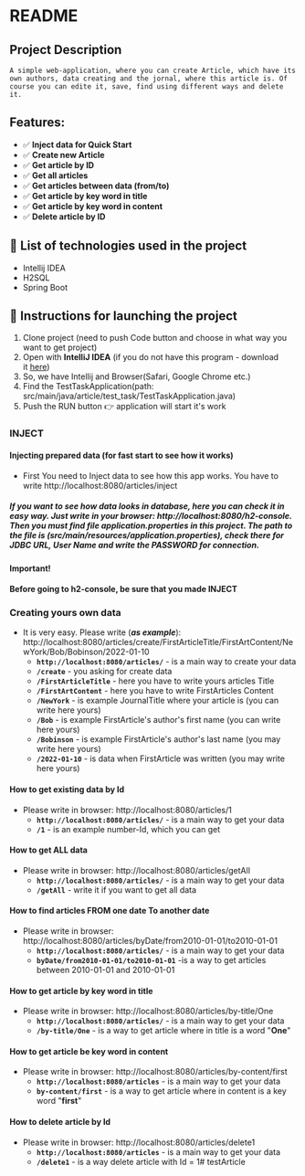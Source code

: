 # README
## Project Description
`A simple web-application, where you can create Article, which have its own authors, data creating and
the jornal, where this article is. Of course you can edite it, save, find using different ways and
delete it.`
## Features:
* ✅ **Inject data for Quick Start**
* ✅ **Create new Article**
* ✅ **Get article by ID**
* ✅ **Get all articles**
* ✅ **Get articles between data (from/to)**
* ✅ **Get article by key word in title**
* ✅ **Get article by key word in content**
* ✅ **Delete article by ID**


## 📝 List of technologies used in the project
* Intellij IDEA
* H2SQL
* Spring Boot

## 📀 Instructions for launching the project

1. Clone project (need to push Code button and choose in what way you want to get project)
2. Open with **IntelliJ IDEA** (if you do not have this program - download it [here](https://www.jetbrains.com/idea/))
3. So, we have Intellij and Browser(Safari, Google Chrome etc.)
4. Find the TestTaskApplication(path: src/main/java/article/test_task/TestTaskApplication.java)
5. Push the RUN button 👉 application will start it's work

### INJECT
#### Injecting prepared data (for fast start to see how it works)
- First You need to Inject data to see how this app works. You have to write http://localhost:8080/articles/inject

##### If you want to see how data looks in database, here you can check it in easy way. Just write in your browser: http://localhost:8080/h2-console. Then you must find file **_application.properties_** in this project. The path to the file is (src/main/resources/application.properties), check there for JDBC URL, User Name and write the PASSWORD for connection.
#### Important! 
#### Before going to h2-console, be sure that you made INJECT


### Creating yours own data
- It is very easy. Please write (**_as example_**): http://localhost:8080/articles/create/FirstArticleTitle/FirstArtContent/NewYork/Bob/Bobinson/2022-01-10
    - **`http://localhost:8080/articles/`** - is a main way to create your data
    - **`/create`** - you asking for create data
    - **`/FirstArticleTitle`** - here you have to write yours articles Title
    - **`/FirstArtContent`** - here you have to write FirstArticles Content
    - **`/NewYork`** - is example JournalTitle where your article is (you can write here yours)
    - **`/Bob`** - is example FirstArticle's author's first name (you can write here yours)
    - **`/Bobinson`** - is example FirstArticle's author's last name (you may write here yours)
    - **`/2022-01-10`** - is data when FirstArticle was written (you may write here yours)

#### How to get existing data by Id
- Please write in browser: http://localhost:8080/articles/1
    - **`http://localhost:8080/articles/`** - is a main way to get your data
    - **`/1`** - is an example number-Id, which you can get

#### How to get ALL data 
- Please write in browser: http://localhost:8080/articles/getAll
  - **`http://localhost:8080/articles/`** - is a main way to get your data
  - **`/getAll`** - write it if you want to get all data

#### How to find articles FROM one date To another date
- Please write in browser: http://localhost:8080/articles/byDate/from2010-01-01/to2010-01-01
  - **`http://localhost:8080/articles/`** - is a main way to get your data
  - **`byDate/from2010-01-01/to2010-01-01`** -is a way to get articles between 2010-01-01 and 2010-01-01

#### How to get article by key word in title
- Please write in browser: http://localhost:8080/articles/by-title/One
  - **`http://localhost:8080/articles/`** - is a main way to get your data
  - **`/by-title/One`** - is a way to get article where in title is a word "**One**"

#### How to get article be key word in content
- Please write in browser: http://localhost:8080/articles/by-content/first
  - **`http://localhost:8080/articles`** - is a main way to get your data
  - **`by-content/first`** - is a way to get article where in content is a key word "**first**"

#### How to delete article by Id
- Please write in browser: http://localhost:8080/articles/delete1
  - **`http://localhost:8080/articles`** - is a main way to get your data
  - **`/delete1`** - is a way delete article with Id = 1# testArticle
